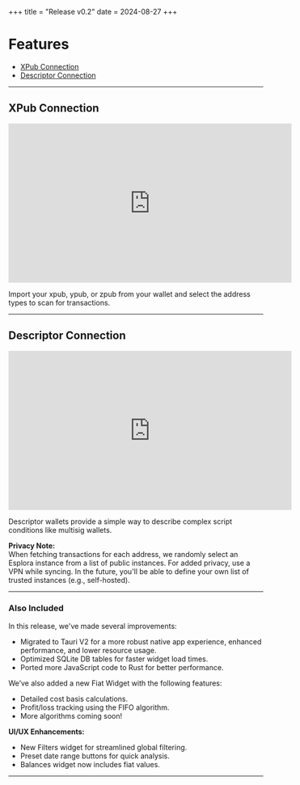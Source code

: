+++
title = "Release v0.2"
date = 2024-08-27
+++

# Features

- [XPub Connection](#xpub-connection)
- [Descriptor Connection](#descriptor-connection)

---

## XPub Connection

<div class="responsive-video">
  <iframe width="560" height="315" src="https://www.youtube.com/embed/7Uh78IrUQks?si=-omsfjIS6eWGdSrW" title="YouTube video player" frameborder="0" allow="accelerometer; autoplay; clipboard-write; encrypted-media; gyroscope; picture-in-picture; web-share" referrerpolicy="strict-origin-when-cross-origin" allowfullscreen></iframe>
</div>

Import your xpub, ypub, or zpub from your wallet and select the address types to scan for transactions.

---

## Descriptor Connection

<div class="responsive-video">
  <iframe width="560" height="315" src="https://www.youtube.com/embed/7JRPx-Nf4Hk?si=NxL042Osvvz5abm5" title="YouTube video player" frameborder="0" allow="accelerometer; autoplay; clipboard-write; encrypted-media; gyroscope; picture-in-picture; web-share" referrerpolicy="strict-origin-when-cross-origin" allowfullscreen></iframe>
</div>

Descriptor wallets provide a simple way to describe complex script conditions like multisig wallets.

**Privacy Note:**  
When fetching transactions for each address, we randomly select an Esplora instance from a list of public instances. For added privacy, use a VPN while syncing. In the future, you'll be able to define your own list of trusted instances (e.g., self-hosted).

---

### Also Included

In this release, we've made several improvements:

- Migrated to Tauri V2 for a more robust native app experience, enhanced performance, and lower resource usage.
- Optimized SQLite DB tables for faster widget load times.
- Ported more JavaScript code to Rust for better performance.

We’ve also added a new Fiat Widget with the following features:

- Detailed cost basis calculations.
- Profit/loss tracking using the FIFO algorithm.
- More algorithms coming soon!

**UI/UX Enhancements:**

- New Filters widget for streamlined global filtering.
- Preset date range buttons for quick analysis.
- Balances widget now includes fiat values.

---
